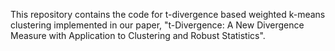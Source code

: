 This repository contains the code for t-divergence based weighted k-means clustering implemented in our paper, "t-Divergence: A New Divergence Measure with Application to Clustering and Robust Statistics".
